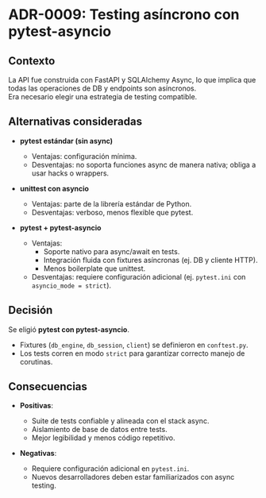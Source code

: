 # ADR-0009: Testing asíncrono con pytest-asyncio

## Contexto
La API fue construida con FastAPI y SQLAlchemy Async, lo que implica que todas las operaciones de DB y endpoints son asíncronos.  
Era necesario elegir una estrategia de testing compatible.

## Alternativas consideradas
- **pytest estándar (sin async)**  
  - Ventajas: configuración mínima.  
  - Desventajas: no soporta funciones async de manera nativa; obliga a usar hacks o wrappers.  

- **unittest con asyncio**  
  - Ventajas: parte de la librería estándar de Python.  
  - Desventajas: verboso, menos flexible que pytest.  

- **pytest + pytest-asyncio**  
  - Ventajas:  
    - Soporte nativo para async/await en tests.  
    - Integración fluida con fixtures asíncronas (ej. DB y cliente HTTP).  
    - Menos boilerplate que unittest.  
  - Desventajas: requiere configuración adicional (ej. `pytest.ini` con `asyncio_mode = strict`).  

## Decisión
Se eligió **pytest con pytest-asyncio**.  
- Fixtures (`db_engine`, `db_session`, `client`) se definieron en `conftest.py`.  
- Los tests corren en modo `strict` para garantizar correcto manejo de corutinas.  

## Consecuencias
- **Positivas**:  
  - Suite de tests confiable y alineada con el stack async.  
  - Aislamiento de base de datos entre tests.  
  - Mejor legibilidad y menos código repetitivo.  

- **Negativas**:  
  - Requiere configuración adicional en `pytest.ini`.  
  - Nuevos desarrolladores deben estar familiarizados con async testing.
